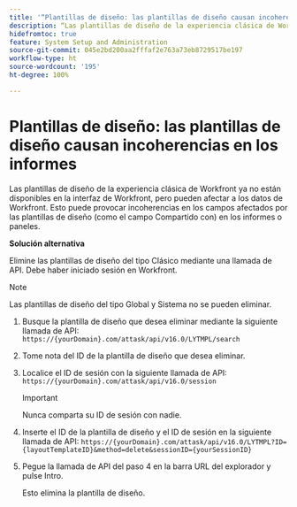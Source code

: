 ```yaml
---
title: '“Plantillas de diseño: las plantillas de diseño causan incoherencias en los informes”'
description: “Las plantillas de diseño de la experiencia clásica de Workfront ya no están disponibles en la interfaz de Workfront, pero pueden afectar a los datos de Workfront. Esto puede causar incoherencias en los campos afectados por las plantillas de diseño (como el campo Compartido con) en los informes o paneles”.
hidefromtoc: true
feature: System Setup and Administration
source-git-commit: 045e2bd200aa2fffaf2e763a73eb8729517be197
workflow-type: ht
source-wordcount: '195'
ht-degree: 100%

---
```



# Plantillas de diseño: las plantillas de diseño causan incoherencias en los informes

Las plantillas de diseño de la experiencia clásica de Workfront ya no están disponibles en la interfaz de Workfront, pero pueden afectar a los datos de Workfront. Esto puede provocar incoherencias en los campos afectados por las plantillas de diseño (como el campo Compartido con) en los informes o paneles.

**Solución alternativa**

Elimine las plantillas de diseño del tipo Clásico mediante una llamada de API. Debe haber iniciado sesión en Workfront.

>[!NOTE]
>
>Las plantillas de diseño del tipo Global y Sistema no se pueden eliminar.

1. Busque la plantilla de diseño que desea eliminar mediante la siguiente llamada de API:
   `https://{yourDomain}.com/attask/api/v16.0/LYTMPL/search`
1. Tome nota del ID de la plantilla de diseño que desea eliminar.
1. Localice el ID de sesión con la siguiente llamada de API:
   `https://{yourDomain}.com/attask/api/v16.0/session`

   >[!IMPORTANT]
   >
   >Nunca comparta su ID de sesión con nadie.

1. Inserte el ID de la plantilla de diseño y el ID de sesión en la siguiente llamada de API:
   `https://{yourDomain}.com/attask/api/v16.0/LYTMPL?ID={layoutTemplateID}&method=delete&sessionID={yourSessionID}`
1. Pegue la llamada de API del paso 4 en la barra URL del explorador y pulse Intro.

   Esto elimina la plantilla de diseño.

